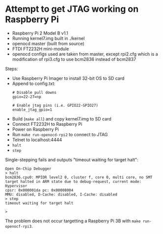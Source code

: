 # Attempt to get JTAG working on Raspberry Pi

* Raspberry Pi 2 Model B v1.1
* Running kernel7.img built in ./kernel
* openocd master (built from source)
* FTDI FT2232H mini-module
* openocd configs used are taken from master, except rpi2.cfg which is a
  modification of rpi3.cfg to use bcm2836 instead of bcm2837

Steps:
* Use Raspberry Pi Imager to install 32-bit OS to SD card
* Append to config.txt:
    ```
    # Disable pull downs
    gpio=22-27=np

    # Enable jtag pins (i.e. GPIO22-GPIO27)
    enable_jtag_gpio=1
    ```
* Build (`make all`) and copy kernel7.img to SD card
* Connect FT2232H to Raspberry Pi
* Power on Raspberry Pi
* Run `make run-openocd-rpi2` to connect to JTAG
* Telnet to localhost:4444
* `halt`
* `step`

Single-stepping fails and outputs "timeout waiting for target halt":

```
Open On-Chip Debugger
> halt
bcm2836.cpu0: MPIDR level2 0, cluster f, core 0, multi core, no SMT
target halted in ARM state due to debug-request, current mode: Hypervisor
cpsr: 0x000001da pc: 0x00008004
MMU: disabled, D-Cache: disabled, I-Cache: disabled
> step
timeout waiting for target halt

> 
```

The problem does not occur targetting a Raspberry Pi 3B with
`make run-openocf-rpi3`.

